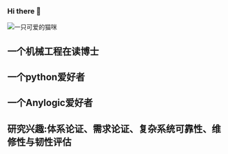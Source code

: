 ### Hi there 👋

<!--
**zhouxinxin19920802/zhouxinxin19920802** is a ✨ _special_ ✨ repository because its `README.md` (this file) appears on your GitHub profile.

Here are some ideas to get you started:

- 🔭 I’m currently working on ...
- 🌱 I’m currently learning ...
- 👯 I’m looking to collaborate on ...
- 🤔 I’m looking for help with ...
- 💬 Ask me about ...
- 📫 How to reach me: ...
- 😄 Pronouns: ...
- ⚡ Fun fact: ...
-->
![一只可爱的猫咪](http://www.81.cn/jpdbfy2019/bqkj/_attachment/2020/08/25/9889428_309c236f8c4920aed9d303.jpg)

## 一个机械工程在读博士

## 一个python爱好者

## 一个Anylogic爱好者

## 研究兴趣:体系论证、需求论证、复杂系统可靠性、维修性与韧性评估


